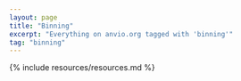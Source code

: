 ```yaml
---
layout: page
title: "Binning"
excerpt: "Everything on anvio.org tagged with 'binning'"
tag: "binning"
---
```


{% include resources/resources.md %}
